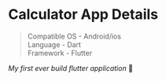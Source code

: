 # Calculator App Details

 > Compatible OS - Android/ios </br>
 > Language - Dart </br>
 > Framework - Flutter

_My first ever build flutter application_ 👾
